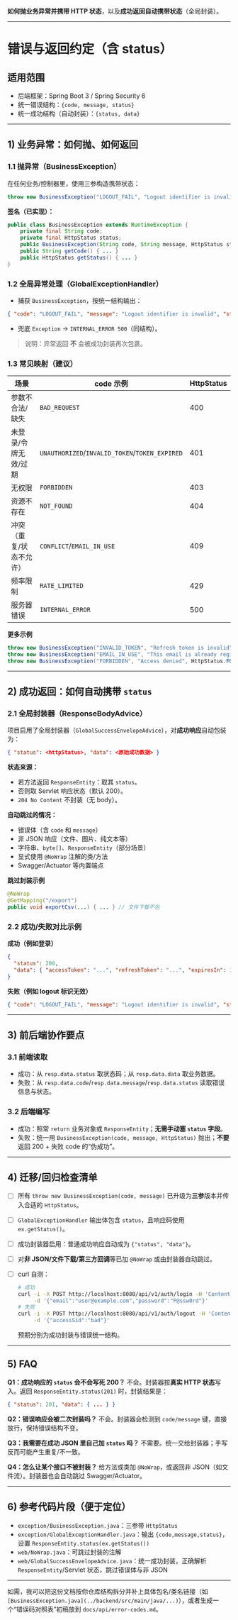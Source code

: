 **如何抛业务异常并携带 HTTP 状态**，以及**成功返回自动携带状态**（全局封装）。

---

# 错误与返回约定（含 status）

## 适用范围

* 后端框架：Spring Boot 3 / Spring Security 6
* 统一错误结构：`{code, message, status}`
* 统一成功结构（自动封装）：`{status, data}`

---

## 1) 业务异常：如何抛、如何返回

### 1.1 抛异常（BusinessException）

在任何业务/控制器里，使用三参构造携带状态：

```java
throw new BusinessException("LOGOUT_FAIL", "Logout identifier is invalid", HttpStatus.BAD_REQUEST);
```

**签名（已实现）：**

```java
public class BusinessException extends RuntimeException {
    private final String code;
    private final HttpStatus status;
    public BusinessException(String code, String message, HttpStatus status) { ... }
    public String getCode() { ... }
    public HttpStatus getStatus() { ... }
}
```

### 1.2 全局异常处理（GlobalExceptionHandler）

* 捕获 `BusinessException`，按统一结构输出：

```json
{ "code": "LOGOUT_FAIL", "message": "Logout identifier is invalid", "status": 400 }
```

* 兜底 `Exception` → `INTERNAL_ERROR 500`（同结构）。

> 说明：异常返回 **不** 会被成功封装再次包裹。

### 1.3 常见映射（建议）

| 场景           | code 示例                                        | HttpStatus |
| ------------ | ---------------------------------------------- | ---------- |
| 参数不合法/缺失     | `BAD_REQUEST`                                  | 400        |
| 未登录/令牌无效/过期  | `UNAUTHORIZED`/`INVALID_TOKEN`/`TOKEN_EXPIRED` | 401        |
| 无权限          | `FORBIDDEN`                                    | 403        |
| 资源不存在        | `NOT_FOUND`                                    | 404        |
| 冲突（重复/状态不允许） | `CONFLICT`/`EMAIL_IN_USE`                      | 409        |
| 频率限制         | `RATE_LIMITED`                                 | 429        |
| 服务器错误        | `INTERNAL_ERROR`                               | 500        |

**更多示例**

```java
throw new BusinessException("INVALID_TOKEN", "Refresh token is invalid", HttpStatus.UNAUTHORIZED);
throw new BusinessException("EMAIL_IN_USE", "This email is already registered", HttpStatus.CONFLICT);
throw new BusinessException("FORBIDDEN", "Access denied", HttpStatus.FORBIDDEN);
```

---

## 2) 成功返回：如何自动携带 `status`

### 2.1 全局封装器（ResponseBodyAdvice）

项目启用了全局封装器（`GlobalSuccessEnvelopeAdvice`），对**成功响应**自动包装为：

```json
{ "status": <httpStatus>, "data": <原始成功数据> }
```

**状态来源：**

* 若方法返回 `ResponseEntity`：取其 `status`。
* 否则取 Servlet 响应状态（默认 200）。
* `204 No Content` 不封装（无 body）。

**自动跳过的情况：**

* 错误体（含 `code` 和 `message`）
* 非 JSON 响应（文件、图片、纯文本等）
* 字符串、`byte[]`、`ResponseEntity`（部分场景）
* 显式使用 `@NoWrap` 注解的类/方法
* Swagger/Actuator 等内置端点

**跳过封装示例**

```java
@NoWrap
@GetMapping("/export")
public void exportCsv(...) { ... } // 文件下载不包
```

### 2.2 成功/失败对比示例

**成功（例如登录）**

```json
{
  "status": 200,
  "data": { "accessToken": "...", "refreshToken": "...", "expiresIn": 3600, "accessSid": "sid-..." }
}
```

**失败（例如 logout 标识无效）**

```json
{ "code": "LOGOUT_FAIL", "message": "Logout identifier is invalid", "status": 400 }
```

---

## 3) 前后端协作要点

### 3.1 前端读取

* 成功：从 `resp.data.status` 取状态码；从 `resp.data.data` 取业务数据。
* 失败：从 `resp.data.code`/`resp.data.message`/`resp.data.status` 读取错误信息与状态。

### 3.2 后端编写

* 成功：照常 `return` 业务对象或 `ResponseEntity`；**无需手动塞 `status` 字段**。
* 失败：统一用 `BusinessException(code, message, HttpStatus)` 抛出；**不要**返回 200 + 失败 code 的“伪成功”。

---

## 4) 迁移/回归检查清单

* [ ] 所有 `throw new BusinessException(code, message)` 已升级为**三参**版本并传入合适的 `HttpStatus`。
* [ ] `GlobalExceptionHandler` 输出体包含 `status`，且响应码使用 `ex.getStatus()`。
* [ ] 成功封装器启用：普通成功响应自动成为 `{"status", "data"}`。
* [ ] 对**非 JSON/文件下载/第三方回调**等已加 `@NoWrap` 或由封装器自动跳过。
* [ ] curl 自测：

  ```bash
  # 成功
  curl -i -X POST http://localhost:8080/api/v1/auth/login -H 'Content-Type: application/json' \
       -d '{"email":"user@example.com","password":"P@ssw0rd"}'
  # 失败
  curl -i -X POST http://localhost:8080/api/v1/auth/logout -H 'Content-Type: application/json' \
       -d '{"accessSid":"bad"}'
  ```

  预期分别为成功封装与错误统一结构。

---

## 5) FAQ

**Q1：成功响应的 `status` 会不会写死 200？**
不会。封装器按**真实 HTTP 状态**写入。返回 `ResponseEntity.status(201)` 时，封装结果是：

```json
{ "status": 201, "data": { ... } }
```

**Q2：错误响应会被二次封装吗？**
不会。封装器会检测到 `code/message` 键，直接放行，保持错误结构不变。

**Q3：我需要在成功 JSON 里自己加 `status` 吗？**
不需要。统一交给封装器；手写反而可能产生重复/不一致。

**Q4：怎么让某个接口不被封装？**
给方法或类加 `@NoWrap`，或返回非 JSON（如文件流）。封装器也会自动跳过 Swagger/Actuator。

---

## 6) 参考代码片段（便于定位）

* `exception/BusinessException.java`：三参带 `HttpStatus`
* `exception/GlobalExceptionHandler.java`：输出 `{code,message,status}`，设置 `ResponseEntity.status(ex.getStatus())`
* `web/NoWrap.java`：可跳过封装的注解
* `web/GlobalSuccessEnvelopeAdvice.java`：统一成功封装，正确解析 `ResponseEntity`/Servlet 状态，跳过错误体与非 JSON

---

如需，我可以把这份文档按你仓库结构拆分并补上具体包名/类名链接（如 `[BusinessException.java](../backend/src/main/java/...)`），或者生成一个“错误码对照表”初稿放到 `docs/api/error-codes.md`。
